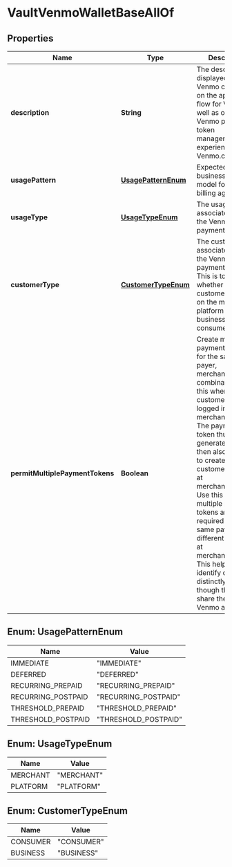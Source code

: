 

# VaultVenmoWalletBaseAllOf


## Properties

| Name | Type | Description | Notes |
|------------ | ------------- | ------------- | -------------|
|**description** | **String** | The description displayed to Venmo consumer on the approval flow for Venmo, as well as on the Venmo payment token management experience on Venmo.com. |  [optional] |
|**usagePattern** | [**UsagePatternEnum**](#UsagePatternEnum) | Expected business/pricing model for the billing agreement. |  [optional] |
|**usageType** | [**UsageTypeEnum**](#UsageTypeEnum) | The usage type associated with the Venmo payment token. |  [optional] |
|**customerType** | [**CustomerTypeEnum**](#CustomerTypeEnum) | The customer type associated with the Venmo payment token. This is to indicate whether the customer acting on the merchant / platform is either a business or a consumer. |  [optional] |
|**permitMultiplePaymentTokens** | **Boolean** | Create multiple payment tokens for the same payer, merchant/platform combination. Use this when the customer has not logged in at merchant/platform. The payment token thus generated, can then also be used to create the customer account at merchant/platform. Use this also when multiple payment tokens are required for the same payer, different customer at merchant/platform. This helps to identify customers distinctly even though they may share the same Venmo account. |  [optional] |



## Enum: UsagePatternEnum

| Name | Value |
|---- | -----|
| IMMEDIATE | &quot;IMMEDIATE&quot; |
| DEFERRED | &quot;DEFERRED&quot; |
| RECURRING_PREPAID | &quot;RECURRING_PREPAID&quot; |
| RECURRING_POSTPAID | &quot;RECURRING_POSTPAID&quot; |
| THRESHOLD_PREPAID | &quot;THRESHOLD_PREPAID&quot; |
| THRESHOLD_POSTPAID | &quot;THRESHOLD_POSTPAID&quot; |



## Enum: UsageTypeEnum

| Name | Value |
|---- | -----|
| MERCHANT | &quot;MERCHANT&quot; |
| PLATFORM | &quot;PLATFORM&quot; |



## Enum: CustomerTypeEnum

| Name | Value |
|---- | -----|
| CONSUMER | &quot;CONSUMER&quot; |
| BUSINESS | &quot;BUSINESS&quot; |



